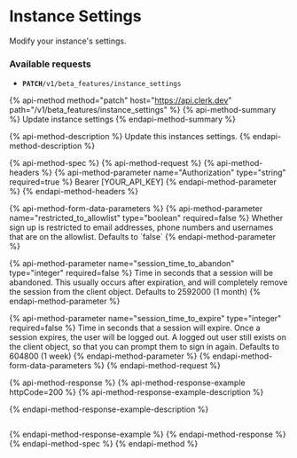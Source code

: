 # Instance Settings

Modify your instance's settings.

### Available requests

* **`PATCH`**`/v1/beta_features/instance_settings`

{% api-method method="patch" host="https://api.clerk.dev" path="/v1/beta\_features/instance\_settings" %}
{% api-method-summary %}
Update instance settings
{% endapi-method-summary %}

{% api-method-description %}
Update this instances settings.
{% endapi-method-description %}

{% api-method-spec %}
{% api-method-request %}
{% api-method-headers %}
{% api-method-parameter name="Authorization" type="string" required=true %}
Bearer \[YOUR\_API\_KEY\]
{% endapi-method-parameter %}
{% endapi-method-headers %}

{% api-method-form-data-parameters %}
{% api-method-parameter name="restricted\_to\_allowlist" type="boolean" required=false %}
Whether sign up is restricted to email addresses, phone numbers and usernames that are on the allowlist.  Defaults to \`false\`
{% endapi-method-parameter %}

{% api-method-parameter name="session\_time\_to\_abandon" type="integer" required=false %}
Time in seconds that a session will be abandoned.  This usually occurs after expiration, and will completely remove the session from the client object. Defaults to 2592000 \(1 month\)
{% endapi-method-parameter %}

{% api-method-parameter name="session\_time\_to\_expire" type="integer" required=false %}
Time in seconds that a session will expire.  Once a session expires, the user will be logged out.  A logged out user still exists on the client object, so that you can prompt them to sign in again.  Defaults to 604800 \(1 week\)
{% endapi-method-parameter %}
{% endapi-method-form-data-parameters %}
{% endapi-method-request %}

{% api-method-response %}
{% api-method-response-example httpCode=200 %}
{% api-method-response-example-description %}

{% endapi-method-response-example-description %}

```

```
{% endapi-method-response-example %}
{% endapi-method-response %}
{% endapi-method-spec %}
{% endapi-method %}

